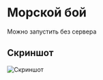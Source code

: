 # Морской бой

Можно запустить без сервера

## Скриншот
![Скриншот](https://i.ibb.co/kyXnMVG/image.png)
